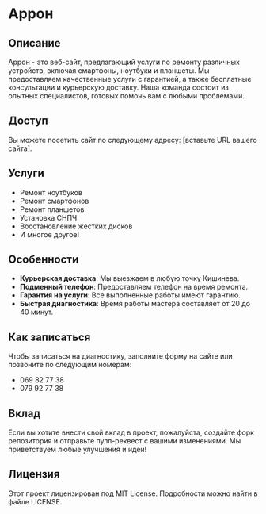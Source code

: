 # Аррон

## Описание
Аррон - это веб-сайт, предлагающий услуги по ремонту различных устройств, включая смартфоны, ноутбуки и планшеты. Мы предоставляем качественные услуги с гарантией, а также бесплатные консультации и курьерскую доставку. Наша команда состоит из опытных специалистов, готовых помочь вам с любыми проблемами.

## Доступ
Вы можете посетить сайт по следующему адресу: [вставьте URL вашего сайта].

## Услуги
- Ремонт ноутбуков
- Ремонт смартфонов
- Ремонт планшетов
- Установка СНПЧ
- Восстановление жестких дисков
- И многое другое!

## Особенности
- **Курьерская доставка**: Мы выезжаем в любую точку Кишинева.
- **Подменный телефон**: Предоставляем телефон на время ремонта.
- **Гарантия на услуги**: Все выполненные работы имеют гарантию.
- **Быстрая диагностика**: Время работы мастера составляет от 20 до 40 минут.

## Как записаться
Чтобы записаться на диагностику, заполните форму на сайте или позвоните по следующим номерам:
- 069 82 77 38
- 079 92 77 38

## Вклад
Если вы хотите внести свой вклад в проект, пожалуйста, создайте форк репозитория и отправьте пулл-реквест с вашими изменениями. Мы приветствуем любые улучшения и идеи!

## Лицензия
Этот проект лицензирован под MIT License. Подробности можно найти в файле LICENSE.